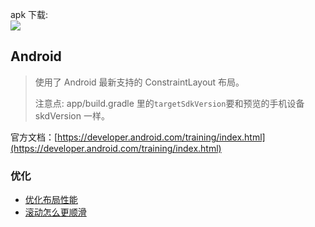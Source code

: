 

apk 下载:   
![](https://zos.alipayobjects.com/rmsportal/MNTgsYEPebJUVyc.png)

## Android
> 使用了 Android 最新支持的 ConstraintLayout 布局。  
>
> 注意点: app/build.gradle 里的`targetSdkVersion`要和预览的手机设备 skdVersion 一样。

官方文档：[https://developer.android.com/training/index.html](https://developer.android.com/training/index.html)

### 优化
- [优化布局性能](https://developer.android.com/training/improving-layouts/optimizing-layout.html#Inspect)
- [滚动怎么更顺滑](https://developer.android.com/training/improving-layouts/smooth-scrolling.html)